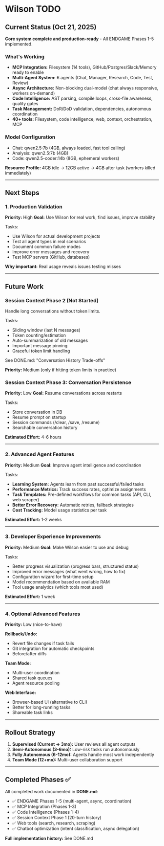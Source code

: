# Wilson TODO

## Current Status (Oct 21, 2025)

**Core system complete and production-ready** - All ENDGAME Phases 1-5 implemented.

### What's Working
- **MCP Integration:** Filesystem (14 tools), GitHub/Postgres/Slack/Memory ready to enable
- **Multi-Agent System:** 6 agents (Chat, Manager, Research, Code, Test, Review)
- **Async Architecture:** Non-blocking dual-model (chat always responsive, workers on-demand)
- **Code Intelligence:** AST parsing, compile loops, cross-file awareness, quality gates
- **Task Management:** DoR/DoD validation, dependencies, autonomous coordination
- **40+ tools:** Filesystem, code intelligence, web, context, orchestration, MCP

### Model Configuration
- Chat: qwen2.5:7b (4GB, always loaded, fast tool calling)
- Analysis: qwen2.5:7b (4GB)
- Code: qwen2.5-coder:14b (8GB, ephemeral workers)

**Resource Profile:** 4GB idle → 12GB active → 4GB after task (workers killed immediately)

---

## Next Steps

### 1. Production Validation
**Priority:** High
**Goal:** Use Wilson for real work, find issues, improve stability

Tasks:
- Use Wilson for actual development projects
- Test all agent types in real scenarios
- Document common failure modes
- Improve error messages and recovery
- Test MCP servers (GitHub, databases)

**Why important:** Real usage reveals issues testing misses

---

## Future Work

### Session Context Phase 2 (Not Started)
Handle long conversations without token limits.

Tasks:
- Sliding window (last N messages)
- Token counting/estimation
- Auto-summarization of old messages
- Important message pinning
- Graceful token limit handling

See DONE.md: "Conversation History Trade-offs"

**Priority:** Medium (only if hitting token limits in practice)

### Session Context Phase 3: Conversation Persistence
**Priority:** Low
**Goal:** Resume conversations across restarts

Tasks:
- Store conversation in DB
- Resume prompt on startup
- Session commands (/clear, /save, /resume)
- Searchable conversation history

**Estimated Effort:** 4-6 hours

---

### 2. Advanced Agent Features
**Priority:** Medium
**Goal:** Improve agent intelligence and coordination

Tasks:
- **Learning System:** Agents learn from past successful/failed tasks
- **Performance Metrics:** Track success rates, optimize assignments
- **Task Templates:** Pre-defined workflows for common tasks (API, CLI, web scraper)
- **Better Error Recovery:** Automatic retries, fallback strategies
- **Cost Tracking:** Model usage statistics per task

**Estimated Effort:** 1-2 weeks

---

### 3. Developer Experience Improvements
**Priority:** Medium
**Goal:** Make Wilson easier to use and debug

Tasks:
- Better progress visualization (progress bars, structured status)
- Improved error messages (what went wrong, how to fix)
- Configuration wizard for first-time setup
- Model recommendation based on available RAM
- Tool usage analytics (which tools most used)

**Estimated Effort:** 1 week

---

### 4. Optional Advanced Features
**Priority:** Low (nice-to-have)

**Rollback/Undo:**
- Revert file changes if task fails
- Git integration for automatic checkpoints
- Before/after diffs

**Team Mode:**
- Multi-user coordination
- Shared task queues
- Agent resource pooling

**Web Interface:**
- Browser-based UI (alternative to CLI)
- Better for long-running tasks
- Shareable task links

---

## Rollout Strategy

1. **Supervised (Current → 3mo):** User reviews all agent outputs
2. **Semi-Autonomous (3-6mo):** Low-risk tasks run autonomously
3. **Fully Autonomous (6-12mo):** Agents handle most work independently
4. **Team Mode (12+mo):** Multi-user collaboration support

---

## Completed Phases ✅

All completed work documented in **DONE.md**:
- ✅ ENDGAME Phases 1-5 (multi-agent, async, coordination)
- ✅ MCP Integration (Phases 1-3)
- ✅ Code Intelligence (Phases 1-4)
- ✅ Session Context Phase 1 (20-turn history)
- ✅ Web tools (search, research, scraping)
- ✅ Chatbot optimization (intent classification, async delegation)

**Full implementation history:** See DONE.md
